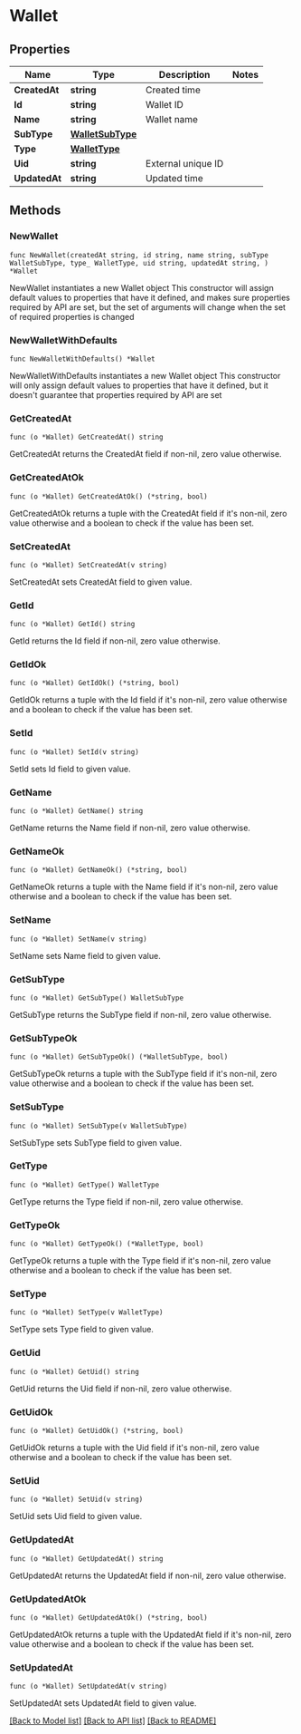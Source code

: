 # Wallet

## Properties

Name | Type | Description | Notes
------------ | ------------- | ------------- | -------------
**CreatedAt** | **string** | Created time | 
**Id** | **string** | Wallet ID | 
**Name** | **string** | Wallet name | 
**SubType** | [**WalletSubType**](WalletSubType.md) |  | 
**Type** | [**WalletType**](WalletType.md) |  | 
**Uid** | **string** | External unique ID | 
**UpdatedAt** | **string** | Updated time | 

## Methods

### NewWallet

`func NewWallet(createdAt string, id string, name string, subType WalletSubType, type_ WalletType, uid string, updatedAt string, ) *Wallet`

NewWallet instantiates a new Wallet object
This constructor will assign default values to properties that have it defined,
and makes sure properties required by API are set, but the set of arguments
will change when the set of required properties is changed

### NewWalletWithDefaults

`func NewWalletWithDefaults() *Wallet`

NewWalletWithDefaults instantiates a new Wallet object
This constructor will only assign default values to properties that have it defined,
but it doesn't guarantee that properties required by API are set

### GetCreatedAt

`func (o *Wallet) GetCreatedAt() string`

GetCreatedAt returns the CreatedAt field if non-nil, zero value otherwise.

### GetCreatedAtOk

`func (o *Wallet) GetCreatedAtOk() (*string, bool)`

GetCreatedAtOk returns a tuple with the CreatedAt field if it's non-nil, zero value otherwise
and a boolean to check if the value has been set.

### SetCreatedAt

`func (o *Wallet) SetCreatedAt(v string)`

SetCreatedAt sets CreatedAt field to given value.


### GetId

`func (o *Wallet) GetId() string`

GetId returns the Id field if non-nil, zero value otherwise.

### GetIdOk

`func (o *Wallet) GetIdOk() (*string, bool)`

GetIdOk returns a tuple with the Id field if it's non-nil, zero value otherwise
and a boolean to check if the value has been set.

### SetId

`func (o *Wallet) SetId(v string)`

SetId sets Id field to given value.


### GetName

`func (o *Wallet) GetName() string`

GetName returns the Name field if non-nil, zero value otherwise.

### GetNameOk

`func (o *Wallet) GetNameOk() (*string, bool)`

GetNameOk returns a tuple with the Name field if it's non-nil, zero value otherwise
and a boolean to check if the value has been set.

### SetName

`func (o *Wallet) SetName(v string)`

SetName sets Name field to given value.


### GetSubType

`func (o *Wallet) GetSubType() WalletSubType`

GetSubType returns the SubType field if non-nil, zero value otherwise.

### GetSubTypeOk

`func (o *Wallet) GetSubTypeOk() (*WalletSubType, bool)`

GetSubTypeOk returns a tuple with the SubType field if it's non-nil, zero value otherwise
and a boolean to check if the value has been set.

### SetSubType

`func (o *Wallet) SetSubType(v WalletSubType)`

SetSubType sets SubType field to given value.


### GetType

`func (o *Wallet) GetType() WalletType`

GetType returns the Type field if non-nil, zero value otherwise.

### GetTypeOk

`func (o *Wallet) GetTypeOk() (*WalletType, bool)`

GetTypeOk returns a tuple with the Type field if it's non-nil, zero value otherwise
and a boolean to check if the value has been set.

### SetType

`func (o *Wallet) SetType(v WalletType)`

SetType sets Type field to given value.


### GetUid

`func (o *Wallet) GetUid() string`

GetUid returns the Uid field if non-nil, zero value otherwise.

### GetUidOk

`func (o *Wallet) GetUidOk() (*string, bool)`

GetUidOk returns a tuple with the Uid field if it's non-nil, zero value otherwise
and a boolean to check if the value has been set.

### SetUid

`func (o *Wallet) SetUid(v string)`

SetUid sets Uid field to given value.


### GetUpdatedAt

`func (o *Wallet) GetUpdatedAt() string`

GetUpdatedAt returns the UpdatedAt field if non-nil, zero value otherwise.

### GetUpdatedAtOk

`func (o *Wallet) GetUpdatedAtOk() (*string, bool)`

GetUpdatedAtOk returns a tuple with the UpdatedAt field if it's non-nil, zero value otherwise
and a boolean to check if the value has been set.

### SetUpdatedAt

`func (o *Wallet) SetUpdatedAt(v string)`

SetUpdatedAt sets UpdatedAt field to given value.



[[Back to Model list]](../README.md#documentation-for-models) [[Back to API list]](../README.md#documentation-for-api-endpoints) [[Back to README]](../README.md)


